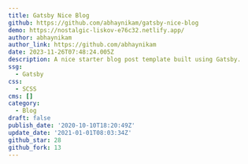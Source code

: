 ```yaml
---
title: Gatsby Nice Blog
github: https://github.com/abhaynikam/gatsby-nice-blog
demo: https://nostalgic-liskov-e76c32.netlify.app/
author: abhaynikam
author_link: https://github.com/abhaynikam
date: 2023-11-26T07:48:24.005Z
description: A nice starter blog post template built using Gatsby.
ssg:
  - Gatsby
css:
  - SCSS
cms: []
category:
  - Blog
draft: false
publish_date: '2020-10-10T18:20:49Z'
update_date: '2021-01-01T08:03:34Z'
github_star: 28
github_fork: 13
---
```

